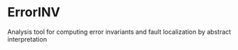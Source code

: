 # ErrorINV
 Analysis tool for computing error invariants and fault localization by abstract interpretation
